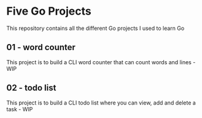# Five Go Projects

This repository contains all the different Go projects I used to learn Go


## 01 - word counter

This project is to build a CLI word counter that can count words and lines - WIP


## 02 - todo list

This project is to build a CLI todo list where you can view, add and delete a task - WIP



